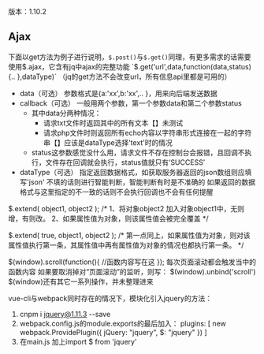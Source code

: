 


版本：1.10.2



## Ajax
下面以get方法为例子进行说明，`$.post()`与`$.get()`同理，有更多需求的话需要使用$.ajax，它含有jq中ajax的完整功能 
`$.get('url',data,function(data,status){.. },dataType)`
（jq的get方法不会改变url，所有信息api里都是可用的）
- data（可选）
  参数格式是{a:'xx',b:'xx',.. }，用来向后端发送数据
- callback（可选）
  一般用两个参数，第一个参数data和第二个参数status
  - 其中data分两种情况：
    - 请求txt文件时返回其中的所有文本【】未测试
    - 请求php文件时则返回所有echo内容以字符串形式连接在一起的字符串【】应该是dataType选择'text'时的情况
  - status这参数感觉没什么用，请求文件不存在控制台会报错，且回调不执行，文件存在回调就会执行，status值就只有‘SUCCESS’
- dataType（可选）
  指定返回数据格式，如获取服务器返回的json数组则应填写'json'
  不填的话则进行智能判断，智能判断有时是不准确的
  如果返回的数据格式与这里指定的不一致的话则不会执行回调也不会有任何提醒


$.extend( object1, object2 );
/*
1、将对象object2 加入对象object1中，无则增，有则改。
2、如果属性值为对象，则该属性值会被完全覆盖
*/

$.extend( true, object1, object2 );
/*
第一点同上，如果属性值为对象，则对该属性值执行第一条，其属性值中再有属性值为对象的情况也都执行第一条。
*/

$(window).scroll(function(){
    //函数内容写在这
});
每次页面滚动都会触发当中的函数内容
如果要取消掉对“页面滚动”的监听，则写：
$(window).unbind('scroll')
$(window)还有其它一系列操作，并未整理进来


vue-cli与webpack同时存在的情况下，模块化引入jquery的方法：
1. cnpm i jquery@1.11.3 --save
2. webpack.config.js的module.exports的最后加入：
   plugins: [
       new webpack.ProvidePlugin({
           jQuery: "jquery",
           $: "jquery"
       })
   ]
3. 在main.js 加上import $ from 'jquery'

